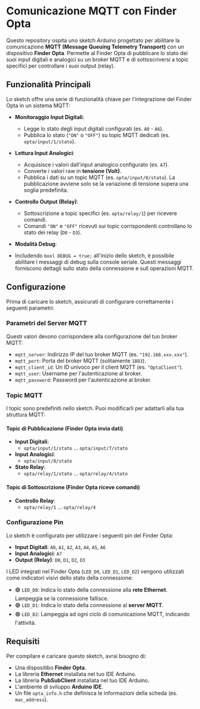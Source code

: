 # Comunicazione MQTT con Finder Opta

Questo repository ospita uno sketch Arduino progettato per abilitare la comunicazione **MQTT (Message Queuing Telemetry Transport)** con un dispositivo **Finder Opta**. Permette al Finder Opta di pubblicare lo stato dei suoi input digitali e analogici su un broker MQTT e di sottoscriversi a topic specifici per controllare i suoi output (relay).

## Funzionalità Principali

Lo sketch offre una serie di funzionalità chiave per l'integrazione del Finder Opta in un sistema MQTT:

* **Monitoraggio Input Digitali**:
    * Legge lo stato degli input digitali configurati (es. `A0` - `A6`).
    * Pubblica lo stato (`"ON"` o `"OFF"`) su topic MQTT dedicati (es. `opta/input/1/stato`).

* **Lettura Input Analogici**:
    * Acquisisce i valori dall'input analogico configurato (es. `A7`).
    * Converte i valori raw in **tensione (Volt)**.
    * Pubblica i dati su un topic MQTT (es. `opta/input/8/stato`). La pubblicazione avviene solo se la variazione di tensione supera una soglia predefinita.

* **Controllo Output (Relay)**:
    * Sottoscrizione a topic specifici (es. `opta/relay/1`) per ricevere comandi.
    * Comandi `"ON"` e `"OFF"` ricevuti sui topic corrispondenti controllano lo stato dei relay (`D0` - `D3`).

* **Modalità Debug**:

* Includendo `bool DEBUG = true;` all'inizio dello sketch, è possibile abilitare i messaggi di debug sulla console seriale. Questi messaggi forniscono dettagli sullo stato della connessione e sull operazioni MQTT.

## Configurazione

Prima di caricare lo sketch, assicurati di configurare correttamente i seguenti parametri:

### Parametri del Server MQTT

Questi valori devono corrispondere alla configurazione del tuo broker MQTT:

* `mqtt_server`: Indirizzo IP del tuo broker MQTT (es. `"192.168.xxx.xxx"`).
* `mqtt_port`: Porta del broker MQTT (solitamente `1883`).
* `mqtt_client_id`: Un ID univoco per il client MQTT (es. `"OptaClient"`).
* `mqtt_user`: Username per l'autenticazione al broker.
* `mqtt_password`: Password per l'autenticazione al broker.

### Topic MQTT

I topic sono predefiniti nello sketch. Puoi modificarli per adattarli alla tua struttura MQTT:

#### Topic di Pubblicazione (Finder Opta invia dati)

* **Input Digitali**:
    * `opta/input/1/stato` ... `opta/input/7/stato`
* **Input Analogici**:
    * `opta/input/8/stato`
* **Stato Relay**:
    * `opta/relay/1/stato` ... `opta/relay/4/stato`

#### Topic di Sottoscrizione (Finder Opta riceve comandi)

* **Controllo Relay**:
    * `opta/relay/1` ... `opta/relay/4`

### Configurazione Pin

Lo sketch è configurato per utilizzare i seguenti pin del Finder Opta:

* **Input Digitali**: `A0`, `A1`, `A2`, `A3`, `A4`, `A5`, `A6`
* **Input Analogici**: `A7`
* **Output (Relay)**: `D0`, `D1`, `D2`, `D3`

I LED integrati nel Finder Opta (`LED_D0`, `LED_D1`, `LED_D2`) vengono utilizzati come indicatori visivi dello stato della connessione:

* 🟢 `LED_D0`: Indica lo stato della connessione alla **rete Ethernet**. Lampeggia se la connessione fallisce.
* 🟢 `LED_D1`: Indica lo stato della connessione al **server MQTT**.
* 🟢 `LED_D2`: Lampeggia ad ogni ciclo di comunicazione MQTT, indicando l'attività.

## Requisiti

Per compilare e caricare questo sketch, avrai bisogno di:

* Una dispositibo **Finder Opta**.
* La libreria **Ethernet** installata nel tuo IDE Arduino.
* La libreria **PubSubClient** installata nel tuo IDE Arduino.
* L'ambiente di sviluppo **Arduino IDE**.
* Un file `opta_info.h` che definisca le informazioni della scheda (es. `mac_address`).
